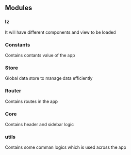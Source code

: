 ## Modules

### lz
It will have different components and view to be loaded

### Constants 
Contains contants value of the app 

### Store

Global data store to manage data efficiently

### Router

Contains routes in the app

### Core

Contains header and sidebar logic

### utils
 Contains some comman logics which is used across the app